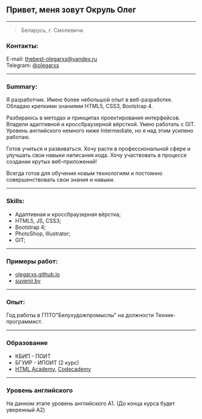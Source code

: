 ## Привет, меня зовут Окруль Олег 

----

> Беларусь, г. Смолевичи


### Контакты:
E-mail: [thebest-olegarxs@yandex.ru](mailto:thebest-olegarxs@yandex.ru)  
Telegram: [@olegarxs](https://t.me/olegarxs)

----
### Summary:

Я разработчик. Имею более небольшой опыт в веб-разработке. Обладаю крепкими знаниями HTML5, CSS3, Bootstrap 4.  

Разбираюсь в методах и принципах проектирования интерфейсов. Владели адаптивной и кроссбраузерной вёрсткой. Умею работать с GIT. Уровень английского немного ниже Intermediate, но я над этим усилено работаю.  

Готов учиться и развиваться. Хочу расти в профессиональной сфере и улучшать свои навыки написания кода. Хочу участвовать в процессе создании крутых веб-приложений!  

Всегда готов для обучения новым технологиям и постоянно совершенствовать свои знания и навыки.  




----
### Skills: 
* Адаптивная и кроссбраузерная вёрстка; 
* HTML5, JS, CSS3;
* Bootstrap 4;
* PhotoShop, Illustrator;
* GIT;

----
### Примеры работ:
* [olegarxs.github.io](https://olegarxs.github.io)
* [suvenir.by](https://suvenir.by)


----
### Опыт:

Год работы в ГПТО"Белухудожпромыслы" на должности Техник-программист.

----
### Образование
- КБИП - ПОИТ
- БГУИР - ИПОИТ (2 курс) 
- [HTML Academy](https://htmlacademy.ru/), [Codecademy](http://codecademy.com/)   

----
### Уровень английского
На данном этапе уровень английского А1. (До конца курса будет уверенный A2)